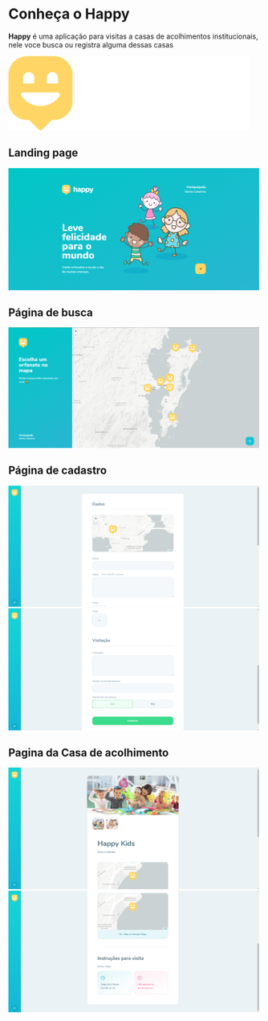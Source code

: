 
<div>
  <h1>Conheça o Happy</h1>
</div>
<p><strong>Happy</strong> é uma aplicação para visitas a casas de acolhimentos institucionais,<br> nele voce busca ou registra alguma dessas casas </p>
<img src="./web/src/images/logo.svg">

<h2>Landing page</h2>
<img src="./web/src/images/Screenshot_1.png"  width="500px">

<h2>Página de busca</h2>
<img src="./web/src/images/Screenshot_2.png"  width="500px" >

<h2>Página de cadastro</h2>
<img src="./web/src/images/Screenshot_3.png"  width="500px" >
<img src="./web/src/images/Screenshot_4.png"  width="500px" >

<h2>Pagina da Casa de acolhimento</h2>
<img src="./web/src/images/Screenshot_5.png"  width="500px" >
<img src="./web/src/images/Screenshot_6.png"  width="500px" >




